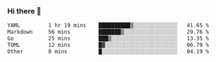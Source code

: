 ### Hi there 👋

<!--
**urzz/urzz** is a ✨ _special_ ✨ repository because its `README.md` (this file) appears on your GitHub profile.

Here are some ideas to get you started:

- 🔭 I’m currently working on ...
- 🌱 I’m currently learning ...
- 👯 I’m looking to collaborate on ...
- 🤔 I’m looking for help with ...
- 💬 Ask me about ...
- 📫 How to reach me: ...
- 😄 Pronouns: ...
- ⚡ Fun fact: ...
-->

<!--START_SECTION:waka-->

```txt
YAML         1 hr 19 mins    ██████████▒░░░░░░░░░░░░░░   41.65 %
Markdown     56 mins         ███████▒░░░░░░░░░░░░░░░░░   29.76 %
Go           25 mins         ███▒░░░░░░░░░░░░░░░░░░░░░   13.35 %
TOML         12 mins         █▓░░░░░░░░░░░░░░░░░░░░░░░   06.79 %
Other        8 mins          █░░░░░░░░░░░░░░░░░░░░░░░░   04.19 %
```

<!--END_SECTION:waka-->
